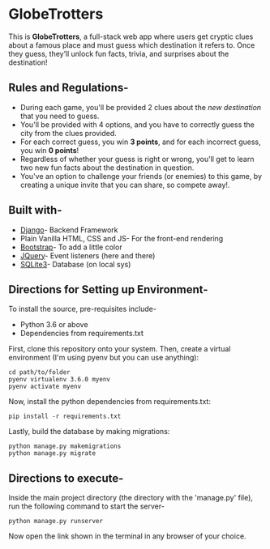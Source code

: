 # GlobeTrotters
This is **GlobeTrotters**, a full-stack web app where users get cryptic clues about a famous place and must guess which destination it refers to. Once they guess, they’ll unlock fun facts, trivia, and surprises about the destination!

## Rules and Regulations-

- During each game, you'll be provided 2 clues about the *new destination* that you need to guess.
- You'll be provided with 4 options, and you have to correctly guess the city from the clues provided.
- For each correct guess, you win **3 points**, and for each incorrect guess, you win **0 points**!
- Regardless of whether your guess is right or wrong, you'll get to learn two new fun facts about the destination in question.
- You've an option to challenge your friends (or enemies) to this game, by creating a unique invite that you can share, so compete away!.

## Built with-

- [Django](https://www.djangoproject.com/)- Backend Framework
- Plain Vanilla HTML, CSS and JS- For the front-end rendering
- [Bootstrap](https://getbootstrap.com/)- To add a little color
- [JQuery](https://jquery.com/)- Event listeners (here and there)
- [SQLite3](https://www.sqlite.org/index.html)- Database (on local sys)

## Directions for Setting up Environment-

To install the source, pre-requisites include-

- Python 3.6 or above
- Dependencies from requirements.txt

First, clone this repository onto your system. Then, create a virtual environment (I'm using pyenv but you can use anything):

```
cd path/to/folder
pyenv virtualenv 3.6.0 myenv
pyenv activate myenv
```

Now, install the python dependencies from requirements.txt:

```
pip install -r requirements.txt
```

Lastly, build the database by making migrations:
```
python manage.py makemigrations
python manage.py migrate
```

## Directions to execute-

Inside the main project directory (the directory with the 'manage.py' file), run the following command to start the server-
```
python manage.py runserver
```

Now open the link shown in the terminal in any browser of your choice.
